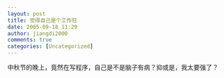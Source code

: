 ```yaml
---
layout: post
title: 觉得自己是个工作狂
date: 2005-09-18 11:29
author: jiangdi2000
comments: true
categories: [Uncategorized]
---
```

<div id="msgcns!C840C88DA912213B!280" class="bvMsg"><div>中秋节的晚上，竟然在写程序，自己是不是脑子有病？抑或是，我太要强了？</div></div>
